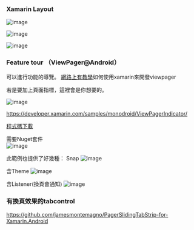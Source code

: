 

### Xamarin Layout
![image](https://farm8.staticflickr.com/7602/16798010870_878dece426_o.png)

![image](https://farm9.staticflickr.com/8694/16797749958_fb7eeb7dfc_o.png)

![image](https://farm8.staticflickr.com/7625/16984199472_4a15bfb7bc_o.png)

### Feature tour （ViewPager@Android）
可以進行功能的導覽。
[網路上有教學](https://www.youtube.com/watch?v=EBmBKivPVX4)如何使用xamarin來開發viewpager

若是要加上頁面指標，這裡會是你想要的。

![image](https://farm9.staticflickr.com/8726/16985130571_406f53d240_o.png)

https://developer.xamarin.com/samples/monodroid/ViewPagerIndicator/

[程式碼下載](https://github.com/xamarin/monodroid-samples/tree/master/ViewPagerIndicator)

需要Nuget套件  
![image](https://farm9.staticflickr.com/8702/16798398328_c854282740_o.png)

此範例也提供了好幾種：
Snap
![image](https://farm8.staticflickr.com/7593/16365994243_f45a64b04a_o.png)

含Theme
![image](https://farm8.staticflickr.com/7596/16363723044_bec1dcbdff_o.png)

含Listener(換頁會通知)
![image](https://farm8.staticflickr.com/7629/16366003713_4f1a0a8446_o.png)


### 有換頁效果的tabcontrol
https://github.com/jamesmontemagno/PagerSlidingTabStrip-for-Xamarin.Android